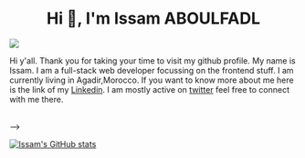 <h1 align="center">Hi 👋, I'm Issam ABOULFADL</h1>

![](https://cdn.dribbble.com/users/2131993/screenshots/4948736/thoughtworks-gif_dribbble.gif)

Hi y'all. Thank you for taking your time to visit my github profile. My name is Issam. I am a full-stack web developer focussing on the frontend stuff. I am currently living in Agadir,Morocco.
If you want to know more about me here is the link of my [Linkedin](https://www.linkedin.com/in/issam-aboulfadl-950004192/). I am mostly active on [twitter](https://twitter.com/Dev_afdl) feel free to connect with me there.

<br/>
<!-- 
[![Issam's GitHub stats](https://github-readme-stats.vercel.app/api?username=Issam-AB&theme=radical&show_icons=true)](https://github.com/Issam-AB/github-readme-stats) -->
<div>
  
<!-- ![Issam's GitHub stats](https://github-readme-stats.vercel.app/api?username=Issam-AB&count_private=true&hide_border=true&show_icons=true&hide_title=true&hide=contribs&theme=github_dark)
<!--   ![Top Langs](https://github-readme-stats.vercel.app/api/top-langs/?username=Issam-AB&theme=github_dark&hide_border=true&layout=compact) -->
</div> -->

[![Issam's GitHub stats](https://github-readme-stats.vercel.app/api?Issam-AB)](https://github.com/Issam-AB/github-readme-stats)

